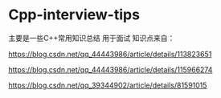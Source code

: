 # Cpp-interview-tips
主要是一些C++常用知识总结
用于面试
知识点来自：

https://blog.csdn.net/qq_44443986/article/details/113823651

https://blog.csdn.net/qq_44443986/article/details/115966274

https://blog.csdn.net/qq_39344902/article/details/81591015
